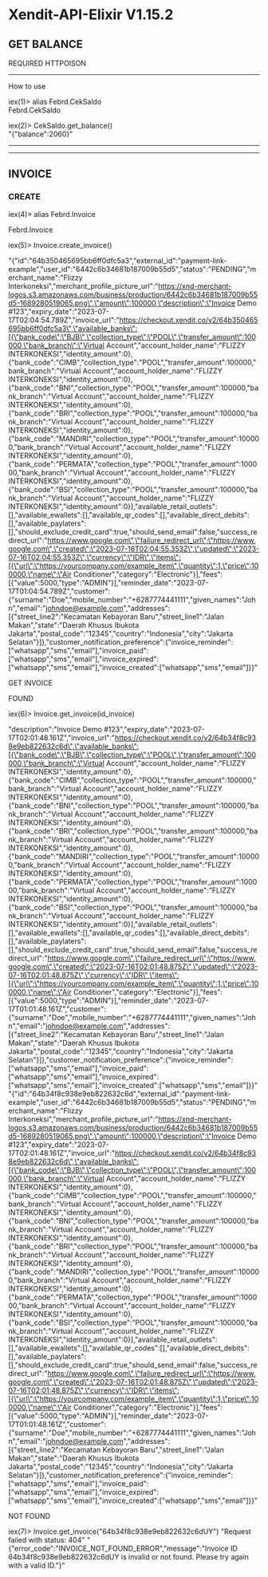 # Xendit-API-Elixir V1.15.2

<H2>GET BALANCE</H2>
REQUIRED HTTPOISON
<hr>
How to use

iex(1)> alias Febrd.CekSaldo        
Febrd.CekSaldo


iex(2)> CekSaldo.get_balance()          
"{\"balance\":2060}"

<HR>

--------------

<H2>INVOICE</H2>

<h3>CREATE</h3>

iex(4)> alias Febrd.Invoice

Febrd.Invoice

iex(5)> Invoice.create_invoice()

"{\"id\":\"64b350465695bb6ff0dfc5a3\",\"external_id\":\"payment-link-example\",\"user_id\":\"6442c6b34681b187009b55d5\",\"status\":\"PENDING\",\"merchant_name\":\"Flizzy Interkoneksi\",\"merchant_profile_picture_url\":\"https://xnd-merchant-logos.s3.amazonaws.com/business/production/6442c6b34681b187009b55d5-1689280519065.png\",\"amount\":100000,\"description\":\"Invoice Demo #123\",\"expiry_date\":\"2023-07-17T02:04:54.789Z\",\"invoice_url\":\"https://checkout.xendit.co/v2/64b350465695bb6ff0dfc5a3\",\"available_banks\":[{\"bank_code\":\"BJB\",\"collection_type\":\"POOL\",\"transfer_amount\":100000,\"bank_branch\":\"Virtual Account\",\"account_holder_name\":\"FLIZZY INTERKONEKSI\",\"identity_amount\":0},{\"bank_code\":\"CIMB\",\"collection_type\":\"POOL\",\"transfer_amount\":100000,\"bank_branch\":\"Virtual Account\",\"account_holder_name\":\"FLIZZY INTERKONEKSI\",\"identity_amount\":0},{\"bank_code\":\"BNI\",\"collection_type\":\"POOL\",\"transfer_amount\":100000,\"bank_branch\":\"Virtual Account\",\"account_holder_name\":\"FLIZZY INTERKONEKSI\",\"identity_amount\":0},{\"bank_code\":\"BRI\",\"collection_type\":\"POOL\",\"transfer_amount\":100000,\"bank_branch\":\"Virtual Account\",\"account_holder_name\":\"FLIZZY INTERKONEKSI\",\"identity_amount\":0},{\"bank_code\":\"MANDIRI\",\"collection_type\":\"POOL\",\"transfer_amount\":100000,\"bank_branch\":\"Virtual Account\",\"account_holder_name\":\"FLIZZY INTERKONEKSI\",\"identity_amount\":0},{\"bank_code\":\"PERMATA\",\"collection_type\":\"POOL\",\"transfer_amount\":100000,\"bank_branch\":\"Virtual Account\",\"account_holder_name\":\"FLIZZY INTERKONEKSI\",\"identity_amount\":0},{\"bank_code\":\"BSI\",\"collection_type\":\"POOL\",\"transfer_amount\":100000,\"bank_branch\":\"Virtual Account\",\"account_holder_name\":\"FLIZZY INTERKONEKSI\",\"identity_amount\":0}],\"available_retail_outlets\":[],\"available_ewallets\":[],\"available_qr_codes\":[],\"available_direct_debits\":[],\"available_paylaters\":[],\"should_exclude_credit_card\":true,\"should_send_email\":false,\"success_redirect_url\":\"https://www.google.com\",\"failure_redirect_url\":\"https://www.google.com\",\"created\":\"2023-07-16T02:04:55.353Z\",\"updated\":\"2023-07-16T02:04:55.353Z\",\"currency\":\"IDR\",\"items\":[{\"url\":\"https://yourcompany.com/example_item\",\"quantity\":1,\"price\":100000,\"name\":\"Air Conditioner\",\"category\":\"Electronic\"}],\"fees\":[{\"value\":5000,\"type\":\"ADMIN\"}],\"reminder_date\":\"2023-07-17T01:04:54.789Z\",\"customer\":{\"surname\":\"Doe\",\"mobile_number\":\"+6287774441111\",\"given_names\":\"John\",\"email\":\"johndoe@example.com\",\"addresses\":[{\"street_line2\":\"Kecamatan Kebayoran Baru\",\"street_line1\":\"Jalan Makan\",\"state\":\"Daerah Khusus Ibukota Jakarta\",\"postal_code\":\"12345\",\"country\":\"Indonesia\",\"city\":\"Jakarta Selatan\"}]},\"customer_notification_preference\":{\"invoice_reminder\":[\"whatsapp\",\"sms\",\"email\"],\"invoice_paid\":[\"whatsapp\",\"sms\",\"email\"],\"invoice_expired\":[\"whatsapp\",\"sms\",\"email\"],\"invoice_created\":[\"whatsapp\",\"sms\",\"email\"]}}"


GET INVOICE 

FOUND

iex(6)> Invoice.get_invoice(id_invoice)

"description\":\"Invoice Demo #123\",\"expiry_date\":\"2023-07-17T02:01:48.161Z\",\"invoice_url\":\"https://checkout.xendit.co/v2/64b34f8c938e9eb822632c6d\",\"available_banks\":[{\"bank_code\":\"BJB\",\"collection_type\":\"POOL\",\"transfer_amount\":100000,\"bank_branch\":\"Virtual Account\",\"account_holder_name\":\"FLIZZY INTERKONEKSI\",\"identity_amount\":0},{\"bank_code\":\"CIMB\",\"collection_type\":\"POOL\",\"transfer_amount\":100000,\"bank_branch\":\"Virtual Account\",\"account_holder_name\":\"FLIZZY INTERKONEKSI\",\"identity_amount\":0},{\"bank_code\":\"BNI\",\"collection_type\":\"POOL\",\"transfer_amount\":100000,\"bank_branch\":\"Virtual Account\",\"account_holder_name\":\"FLIZZY INTERKONEKSI\",\"identity_amount\":0},{\"bank_code\":\"BRI\",\"collection_type\":\"POOL\",\"transfer_amount\":100000,\"bank_branch\":\"Virtual Account\",\"account_holder_name\":\"FLIZZY INTERKONEKSI\",\"identity_amount\":0},{\"bank_code\":\"MANDIRI\",\"collection_type\":\"POOL\",\"transfer_amount\":100000,\"bank_branch\":\"Virtual Account\",\"account_holder_name\":\"FLIZZY INTERKONEKSI\",\"identity_amount\":0},{\"bank_code\":\"PERMATA\",\"collection_type\":\"POOL\",\"transfer_amount\":100000,\"bank_branch\":\"Virtual Account\",\"account_holder_name\":\"FLIZZY INTERKONEKSI\",\"identity_amount\":0},{\"bank_code\":\"BSI\",\"collection_type\":\"POOL\",\"transfer_amount\":100000,\"bank_branch\":\"Virtual Account\",\"account_holder_name\":\"FLIZZY INTERKONEKSI\",\"identity_amount\":0}],\"available_retail_outlets\":[],\"available_ewallets\":[],\"available_qr_codes\":[],\"available_direct_debits\":[],\"available_paylaters\":[],\"should_exclude_credit_card\":true,\"should_send_email\":false,\"success_redirect_url\":\"https://www.google.com\",\"failure_redirect_url\":\"https://www.google.com\",\"created\":\"2023-07-16T02:01:48.875Z\",\"updated\":\"2023-07-16T02:01:48.875Z\",\"currency\":\"IDR\",\"items\":[{\"url\":\"https://yourcompany.com/example_item\",\"quantity\":1,\"price\":100000,\"name\":\"Air Conditioner\",\"category\":\"Electronic\"}],\"fees\":[{\"value\":5000,\"type\":\"ADMIN\"}],\"reminder_date\":\"2023-07-17T01:01:48.161Z\",\"customer\":{\"surname\":\"Doe\",\"mobile_number\":\"+6287774441111\",\"given_names\":\"John\",\"email\":\"johndoe@example.com\",\"addresses\":[{\"street_line2\":\"Kecamatan Kebayoran Baru\",\"street_line1\":\"Jalan Makan\",\"state\":\"Daerah Khusus Ibukota Jakarta\",\"postal_code\":\"12345\",\"country\":\"Indonesia\",\"city\":\"Jakarta Selatan\"}]},\"customer_notification_preference\":{\"invoice_reminder\":[\"whatsapp\",\"sms\",\"email\"],\"invoice_paid\":[\"whatsapp\",\"sms\",\"email\"],\"invoice_expired\":[\"whatsapp\",\"sms\",\"email\"],\"invoice_created\":[\"whatsapp\",\"sms\",\"email\"]}}"
"{\"id\":\"64b34f8c938e9eb822632c6d\",\"external_id\":\"payment-link-example\",\"user_id\":\"6442c6b34681b187009b55d5\",\"status\":\"PENDING\",\"merchant_name\":\"Flizzy Interkoneksi\",\"merchant_profile_picture_url\":\"https://xnd-merchant-logos.s3.amazonaws.com/business/production/6442c6b34681b187009b55d5-1689280519065.png\",\"amount\":100000,\"description\":\"Invoice Demo #123\",\"expiry_date\":\"2023-07-17T02:01:48.161Z\",\"invoice_url\":\"https://checkout.xendit.co/v2/64b34f8c938e9eb822632c6d\",\"available_banks\":[{\"bank_code\":\"BJB\",\"collection_type\":\"POOL\",\"transfer_amount\":100000,\"bank_branch\":\"Virtual Account\",\"account_holder_name\":\"FLIZZY INTERKONEKSI\",\"identity_amount\":0},{\"bank_code\":\"CIMB\",\"collection_type\":\"POOL\",\"transfer_amount\":100000,\"bank_branch\":\"Virtual Account\",\"account_holder_name\":\"FLIZZY INTERKONEKSI\",\"identity_amount\":0},{\"bank_code\":\"BNI\",\"collection_type\":\"POOL\",\"transfer_amount\":100000,\"bank_branch\":\"Virtual Account\",\"account_holder_name\":\"FLIZZY INTERKONEKSI\",\"identity_amount\":0},{\"bank_code\":\"BRI\",\"collection_type\":\"POOL\",\"transfer_amount\":100000,\"bank_branch\":\"Virtual Account\",\"account_holder_name\":\"FLIZZY INTERKONEKSI\",\"identity_amount\":0},{\"bank_code\":\"MANDIRI\",\"collection_type\":\"POOL\",\"transfer_amount\":100000,\"bank_branch\":\"Virtual Account\",\"account_holder_name\":\"FLIZZY INTERKONEKSI\",\"identity_amount\":0},{\"bank_code\":\"PERMATA\",\"collection_type\":\"POOL\",\"transfer_amount\":100000,\"bank_branch\":\"Virtual Account\",\"account_holder_name\":\"FLIZZY INTERKONEKSI\",\"identity_amount\":0},{\"bank_code\":\"BSI\",\"collection_type\":\"POOL\",\"transfer_amount\":100000,\"bank_branch\":\"Virtual Account\",\"account_holder_name\":\"FLIZZY INTERKONEKSI\",\"identity_amount\":0}],\"available_retail_outlets\":[],\"available_ewallets\":[],\"available_qr_codes\":[],\"available_direct_debits\":[],\"available_paylaters\":[],\"should_exclude_credit_card\":true,\"should_send_email\":false,\"success_redirect_url\":\"https://www.google.com\",\"failure_redirect_url\":\"https://www.google.com\",\"created\":\"2023-07-16T02:01:48.875Z\",\"updated\":\"2023-07-16T02:01:48.875Z\",\"currency\":\"IDR\",\"items\":[{\"url\":\"https://yourcompany.com/example_item\",\"quantity\":1,\"price\":100000,\"name\":\"Air Conditioner\",\"category\":\"Electronic\"}],\"fees\":[{\"value\":5000,\"type\":\"ADMIN\"}],\"reminder_date\":\"2023-07-17T01:01:48.161Z\",\"customer\":{\"surname\":\"Doe\",\"mobile_number\":\"+6287774441111\",\"given_names\":\"John\",\"email\":\"johndoe@example.com\",\"addresses\":[{\"street_line2\":\"Kecamatan Kebayoran Baru\",\"street_line1\":\"Jalan Makan\",\"state\":\"Daerah Khusus Ibukota Jakarta\",\"postal_code\":\"12345\",\"country\":\"Indonesia\",\"city\":\"Jakarta Selatan\"}]},\"customer_notification_preference\":{\"invoice_reminder\":[\"whatsapp\",\"sms\",\"email\"],\"invoice_paid\":[\"whatsapp\",\"sms\",\"email\"],\"invoice_expired\":[\"whatsapp\",\"sms\",\"email\"],\"invoice_created\":[\"whatsapp\",\"sms\",\"email\"]}}"                              


NOT FOUND

iex(7)> Invoice.get_invoice("64b34f8c938e9eb822632c6dUY")
"Request failed with status: 404"
"{\"error_code\":\"INVOICE_NOT_FOUND_ERROR\",\"message\":\"Invoice ID 64b34f8c938e9eb822632c6dUY is invalid or not found. Please try again with a valid ID.\"}"
